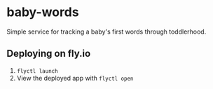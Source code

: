 # baby-words

Simple service for tracking a baby's first words through toddlerhood.


## Deploying on fly.io
1. `flyctl launch`
2. View the deployed app with `flyctl open`
